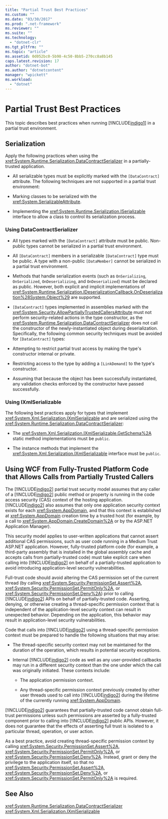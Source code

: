 ```yaml
---
title: "Partial Trust Best Practices"
ms.custom: ""
ms.date: "03/30/2017"
ms.prod: ".net-framework"
ms.reviewer: ""
ms.suite: ""
ms.technology: 
  - "dotnet-clr"
ms.tgt_pltfrm: ""
ms.topic: "article"
ms.assetid: 0d052bc0-5b98-4c50-8bb5-270cc8a8b145
caps.latest.revision: 17
author: "dotnet-bot"
ms.author: "dotnetcontent"
manager: "wpickett"
ms.workload: 
  - "dotnet"
---
```

# Partial Trust Best Practices
This topic describes best practices when running [!INCLUDE[indigo1](../../../../includes/indigo1-md.md)] in a partial trust environment.  
  
## Serialization  
 Apply the following practices when using the <xref:System.Runtime.Serialization.DataContractSerializer> in a partially-trusted application.  
  
-   All serializable types must be explicitly marked with the `[DataContract]` attribute. The following techniques are not supported in a partial trust environment:  
  
-   Marking classes to be serialized with the <xref:System.SerializableAttribute>.  
  
-   Implementing the <xref:System.Runtime.Serialization.ISerializable> interface to allow a class to control its serialization process.  
  
### Using DataContractSerializer  
  
-   All types marked with the `[DataContract]` attribute must be public. Non-public types cannot be serialized in a partial trust environment.  
  
-   All `[DataContract]` members in a serializable `[DataContract]` type must be public. A type with a non-public `[DataMember]` cannot be serialized in a partial trust environment.  
  
-   Methods that handle serialization events (such as `OnSerializing`, `OnSerialized`, `OnDeserializing`, and `OnDeserialized`) must be declared as public. However, both explicit and implicit implementations of <xref:System.Runtime.Serialization.IDeserializationCallback.OnDeserialization%28System.Object%29> are supported.  
  
-   `[DataContract]` types implemented in assemblies marked with the <xref:System.Security.AllowPartiallyTrustedCallersAttribute> must not perform security-related actions in the type constructor, as the <xref:System.Runtime.Serialization.DataContractSerializer> does not call the constructor of the newly-instantiated object during deserialization. Specifically, the following common security techniques must be avoided for `[DataContract]` types:  
  
-   Attempting to restrict partial trust access by making the type's constructor internal or private.  
  
-   Restricting access to the type by adding a `[LinkDemand]` to the type's constructor.  
  
-   Assuming that because the object has been successfully instantiated, any validation checks enforced by the constructor have passed successfully.  
  
### Using IXmlSerializable  
 The following best practices apply for types that implement <xref:System.Xml.Serialization.IXmlSerializable> and are serialized using the <xref:System.Runtime.Serialization.DataContractSerializer>:  
  
-   The <xref:System.Xml.Serialization.IXmlSerializable.GetSchema%2A> static method implementations must be `public`.  
  
-   The instance methods that implement the <xref:System.Xml.Serialization.IXmlSerializable> interface must be `public`.  
  
## Using WCF from Fully-Trusted Platform Code that Allows Calls from Partially Trusted Callers  
 The [!INCLUDE[indigo2](../../../../includes/indigo2-md.md)] partial trust security model assumes that any caller of a [!INCLUDE[indigo2](../../../../includes/indigo2-md.md)] public method or property is running in the code access security (CAS) context of the hosting application. [!INCLUDE[indigo2](../../../../includes/indigo2-md.md)] also assumes that only one application security context exists for each <xref:System.AppDomain>, and that this context is established at <xref:System.AppDomain> creation time by a trusted host (for example, by a call to <xref:System.AppDomain.CreateDomain%2A> or by the ASP.NET Application Manager).  
  
 This security model applies to user-written applications that cannot assert additional CAS permissions, such as user code running in a Medium Trust ASP.NET application. However, fully-trusted platform code (for example, a third-party assembly that is installed in the global assembly cache and accepts calls from partially-trusted code) must take explicit care when calling into [!INCLUDE[indigo2](../../../../includes/indigo2-md.md)] on behalf of a partially-trusted application to avoid introducing application-level security vulnerabilities.  
  
 Full-trust code should avoid altering the CAS permission set of the current thread (by calling <xref:System.Security.PermissionSet.Assert%2A>, <xref:System.Security.PermissionSet.PermitOnly%2A>, or <xref:System.Security.PermissionSet.Deny%2A>) prior to calling [!INCLUDE[indigo2](../../../../includes/indigo2-md.md)] APIs on behalf of partially-trusted code. Asserting, denying, or otherwise creating a thread-specific permission context that is independent of the application-level security context can result in unexpected behavior. Depending on the application, this behavior may result in application-level security vulnerabilities.  
  
 Code that calls into [!INCLUDE[indigo2](../../../../includes/indigo2-md.md)] using a thread-specific permission context must be prepared to handle the following situations that may arise:  
  
-   The thread-specific security context may not be maintained for the duration of the operation, which results in potential security exceptions.  
  
-   Internal [!INCLUDE[indigo2](../../../../includes/indigo2-md.md)] code as well as any user-provided callbacks may run in a different security context than the one under which the call was originally initiated. These contexts include:  
  
    -   The application permission context.  
  
    -   Any thread-specific permission context previously created by other user threads used to call into [!INCLUDE[indigo2](../../../../includes/indigo2-md.md)] during the lifetime of the currently running <xref:System.AppDomain>.  
  
 [!INCLUDE[indigo2](../../../../includes/indigo2-md.md)] guarantees that partially-trusted code cannot obtain full-trust permissions unless such permissions are asserted by a fully-trusted component prior to calling into [!INCLUDE[indigo2](../../../../includes/indigo2-md.md)] public APIs. However, it does not guarantee that the effects of asserting full trust is isolated to a particular thread, operation, or user action.  
  
 As a best practice, avoid creating thread-specific permission context by calling <xref:System.Security.PermissionSet.Assert%2A>, <xref:System.Security.PermissionSet.PermitOnly%2A>, or <xref:System.Security.PermissionSet.Deny%2A>. Instead, grant or deny the privilege to the application itself, so that no <xref:System.Security.PermissionSet.Assert%2A>, <xref:System.Security.PermissionSet.Deny%2A>, or <xref:System.Security.PermissionSet.PermitOnly%2A> is required.  
  
## See Also  
 <xref:System.Runtime.Serialization.DataContractSerializer>  
 <xref:System.Xml.Serialization.IXmlSerializable>
